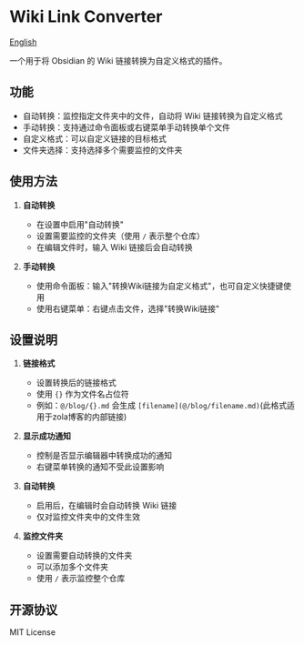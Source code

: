 # Wiki Link Converter

[English](README.md)

一个用于将 Obsidian 的 Wiki 链接转换为自定义格式的插件。

## 功能

- 自动转换：监控指定文件夹中的文件，自动将 Wiki 链接转换为自定义格式
- 手动转换：支持通过命令面板或右键菜单手动转换单个文件
- 自定义格式：可以自定义链接的目标格式
- 文件夹选择：支持选择多个需要监控的文件夹

## 使用方法

1. **自动转换**
   - 在设置中启用"自动转换"
   - 设置需要监控的文件夹（使用 `/` 表示整个仓库）
   - 在编辑文件时，输入 Wiki 链接后会自动转换

2. **手动转换**
   - 使用命令面板：输入"转换Wiki链接为自定义格式"，也可自定义快捷键使用
   - 使用右键菜单：右键点击文件，选择"转换Wiki链接"

## 设置说明

1. **链接格式**
   - 设置转换后的链接格式
   - 使用 `{}` 作为文件名占位符
   - 例如：`@/blog/{}.md` 会生成 `[filename](@/blog/filename.md)`(此格式适用于zola博客的内部链接)

2. **显示成功通知**
   - 控制是否显示编辑器中转换成功的通知
   - 右键菜单转换的通知不受此设置影响

3. **自动转换**
   - 启用后，在编辑时会自动转换 Wiki 链接
   - 仅对监控文件夹中的文件生效

4. **监控文件夹**
   - 设置需要自动转换的文件夹
   - 可以添加多个文件夹
   - 使用 `/` 表示监控整个仓库

## 开源协议

MIT License
